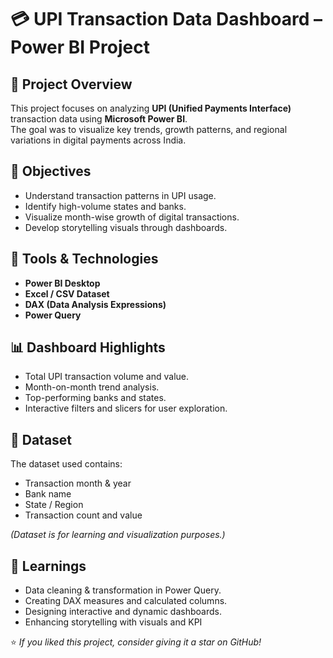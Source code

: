# 💳 UPI Transaction Data Dashboard – Power BI Project

## 📌 Project Overview
This project focuses on analyzing **UPI (Unified Payments Interface)** transaction data using **Microsoft Power BI**.  
The goal was to visualize key trends, growth patterns, and regional variations in digital payments across India.

## 🎯 Objectives
- Understand transaction patterns in UPI usage.
- Identify high-volume states and banks.
- Visualize month-wise growth of digital transactions.
- Develop storytelling visuals through dashboards.

## 🧩 Tools & Technologies
- **Power BI Desktop**
- **Excel / CSV Dataset**
- **DAX (Data Analysis Expressions)**
- **Power Query**

## 📊 Dashboard Highlights
- Total UPI transaction volume and value.
- Month-on-month trend analysis.
- Top-performing banks and states.
- Interactive filters and slicers for user exploration.

## 📁 Dataset
The dataset used contains:
- Transaction month & year  
- Bank name  
- State / Region  
- Transaction count and value  

*(Dataset is for learning and visualization purposes.)*

## 🚀 Learnings
- Data cleaning & transformation in Power Query.  
- Creating DAX measures and calculated columns.  
- Designing interactive and dynamic dashboards.  
- Enhancing storytelling with visuals and KPI 

⭐ *If you liked this project, consider giving it a star on GitHub!*  
